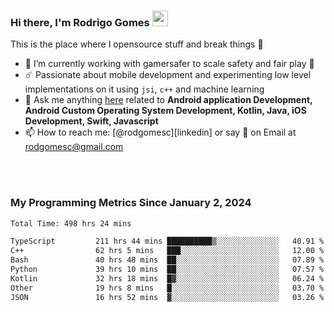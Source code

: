 
### Hi there, I'm Rodrigo Gomes <img src="https://media.giphy.com/media/hvRJCLFzcasrR4ia7z/giphy.gif" width="25px">
This is the place where I opensource stuff and break things 🤣
- 🔭 I’m currently working with gamersafer to scale safety and fair play 💜
- ☄️ Passionate about mobile development and experimenting low level implementations on it using `jsi`, `c++` and machine learning
- 💬 Ask me anything [here](https://github.com/rodgomesc/rodgomesc/issues) related to <b>Android application Development, Android Custom Operating System Development, Kotlin, Java, iOS Development, Swift, Javascript</b>
- 📫 How to reach me: [@rodgomesc][linkedin] or say 👋 on Email at [rodgomesc@gmail.com](mailto:rodgomesc@gmail.com)


<br/>

<!-- 
<picture>
  <img src="/github-metrics.svg" alt="Metrics">
</picture>
-->

</br>

### My Programming Metrics Since January 2, 2024 


<!--START_SECTION:waka-->

```txt
Total Time: 498 hrs 24 mins

TypeScript         211 hrs 44 mins ██████████▒░░░░░░░░░░░░░░   40.91 %
C++                62 hrs 5 mins   ███░░░░░░░░░░░░░░░░░░░░░░   12.00 %
Bash               40 hrs 48 mins  ██░░░░░░░░░░░░░░░░░░░░░░░   07.89 %
Python             39 hrs 10 mins  ██░░░░░░░░░░░░░░░░░░░░░░░   07.57 %
Kotlin             32 hrs 18 mins  █▓░░░░░░░░░░░░░░░░░░░░░░░   06.24 %
Other              19 hrs 8 mins   █░░░░░░░░░░░░░░░░░░░░░░░░   03.70 %
JSON               16 hrs 52 mins  ▓░░░░░░░░░░░░░░░░░░░░░░░░   03.26 %
```

<!--END_SECTION:waka-->
